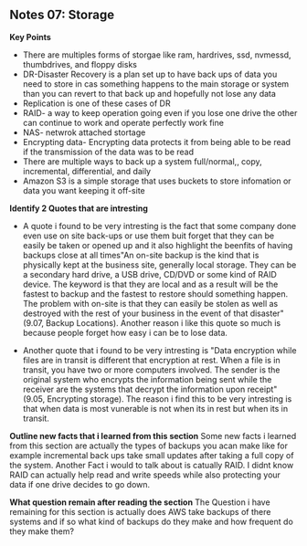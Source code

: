 ## Notes 07: Storage

**Key Points**
+ There are multiples forms of storgae like ram, hardrives, ssd, nvmessd, thumbdrives, and floppy disks
+ DR-Disaster Recovery is a plan set up to have back ups of data you need to store in cas something happens to the main storage or system than you can revert to that back up and hopefully not lose any data
+ Replication is one of these cases of DR
+ RAID- a way to keep operation going even if you lose one drive the other can continue to work and operate perfectly work fine
+ NAS- netwrok attached stortage
+ Encrypting data- Encrypting data protects it from being able to be read if the transmission of the data was to be read
+ There are multiple ways to back up a system full/normal,, copy, incremental, differential, and daily 
+ Amazon S3 is a simple storage that uses buckets to store infomation or data you want keeping it off-site
  
**Identify 2 Quotes that are intresting**
+  A quote i found to be very intresting is the fact  that some company done even use on site back-ups or use them buit forget that they can be easily be taken or opened up and it also highlight the beenfits of having backups close at all times"An on-site backup is the kind that is physically kept at the business site, generally local storage. They can be a secondary hard drive, a USB drive, CD/DVD or some kind of RAID device. The keyword is that they are local and as a result will be the fastest to backup and the fastest to restore should something happen. The problem with on-site is that they can easily be stolen as well as destroyed with the rest of your business in the event of that disaster"(9.07, Backup Locations). Another reason i like this quote so much is because people forget how easy i can be to lose data.

+ Another quote that i found to be very intresting is "Data encryption while files are in transit is different that encryption at rest. When a file is in transit, you have two or more computers involved. The sender is the original system who encrypts the information being sent while the receiver are the systems that decrypt the information upon receipt"(9.05, Encrypting storage). The reason i find this to be very intresting is that when data is most vunerable is not when its in rest but when its in transit.

**Outline new facts that i learned from this section**
Some new facts i learned from this section are actually the types of backups you acan make like for example incremental back ups take small updates after taking a full copy of the system. Another Fact i would to talk about is catually RAID. I didnt know RAID can actually help read and write speeds while also protecting your data if one drive decides to go down. 


**What question remain after reading the section**
The Question i have remaining for this section is actually does AWS take backups of there systems and if so what kind of backups do they make and how frequent do they make them?
